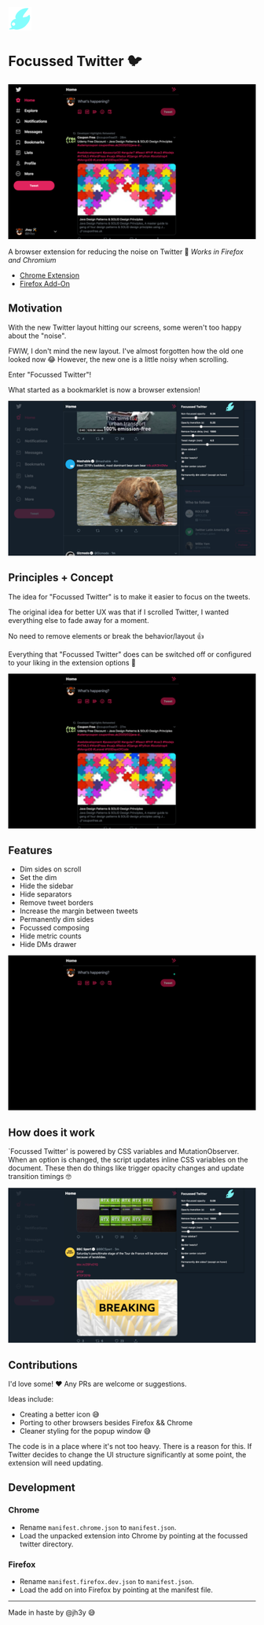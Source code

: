 ![focussed twitter logo](src/chrome/icons/focussed_twitter_48.png)
# Focussed Twitter 🐦

![potential](src/screenshots/showing-sides.png)

A browser extension for reducing the noise on Twitter 🙌
_Works in Firefox and Chromium_

- [Chrome Extension](https://chrome.google.com/webstore/detail/focussed-twitter/efldegaojlekkkoegoeakkgknaagjeoj)
- [Firefox Add-On](https://addons.mozilla.org/en-US/firefox/addon/focussed-twitter/)

## Motivation
With the new Twitter layout hitting our screens, some weren't too happy about the "noise".

FWIW, I don't mind the new layout. I've almost forgotten how the old one looked now 😂
However, the new one is a little noisy when scrolling.

Enter "Focussed Twitter"!

What started as a bookmarklet is now a browser extension!

![dimming noise](src/screenshots/dimming.png)

## Principles + Concept
The idea for "Focussed Twitter" is to make it easier to focus on the tweets.

The original idea for better UX was that if I scrolled Twitter, I wanted everything else to fade away for a moment.

No need to remove elements or break the behavior/layout 👍

Everything that "Focussed Twitter" does can be switched off or configured to your liking in the extension options 💪

![focussed](src/screenshots/focussed.png)

## Features
- Dim sides on scroll
- Set the dim
- Hide the sidebar
- Hide separators
- Remove tweet borders
- Increase the margin between tweets
- Permanently dim sides
- Focussed composing
- Hide metric counts
- Hide DMs drawer

![composition](src/screenshots/composing.png)

## How does it work
`Focussed Twitter' is powered by CSS variables and MutationObserver. When an option is changed, the script updates inline CSS variables on the document.
These then do things like trigger opacity changes and update transition timings 🤓

![configuration](src/screenshots/configuration.png)

## Contributions
I'd love some! ❤️ Any PRs are welcome or suggestions.

Ideas include:
- Creating a better icon 😅
- Porting to other browsers besides Firefox && Chrome
- Cleaner styling for the popup window 😅

The code is in a place where it's not too heavy. There is a reason for this. If Twitter decides to change the UI structure significantly at some point, the extension will need updating.

## Development
### Chrome
- Rename `manifest.chrome.json` to `manifest.json`.
- Load the unpacked extension into Chrome by pointing at the focussed twitter directory.
### Firefox
- Rename `manifest.firefox.dev.json` to `manifest.json`.
- Load the add on into Firefox by pointing at the manifest file.

---

Made in haste by @jh3y 😅
